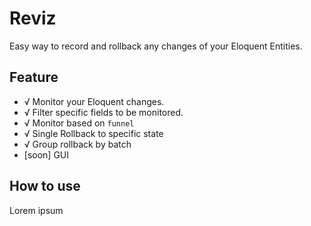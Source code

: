 # Reviz

Easy way to record and rollback any changes of your Eloquent Entities.

## Feature

- √ Monitor your Eloquent changes.
- √ Filter specific fields to be monitored.
- √ Monitor based on `funnel`
- √ Single Rollback to specific state
- √ Group rollback by batch
- [soon] GUI


## How to use

Lorem ipsum